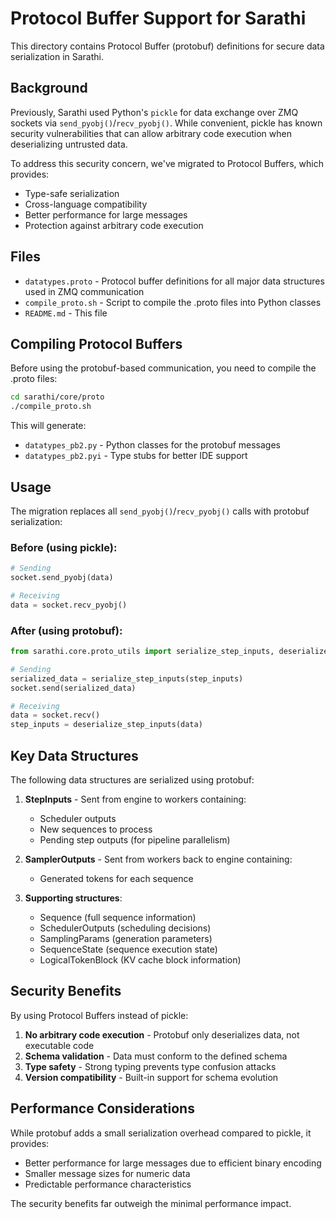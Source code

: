 # Protocol Buffer Support for Sarathi

This directory contains Protocol Buffer (protobuf) definitions for secure data serialization in Sarathi.

## Background

Previously, Sarathi used Python's `pickle` for data exchange over ZMQ sockets via `send_pyobj()`/`recv_pyobj()`. While convenient, pickle has known security vulnerabilities that can allow arbitrary code execution when deserializing untrusted data.

To address this security concern, we've migrated to Protocol Buffers, which provides:
- Type-safe serialization
- Cross-language compatibility
- Better performance for large messages
- Protection against arbitrary code execution

## Files

- `datatypes.proto` - Protocol buffer definitions for all major data structures used in ZMQ communication
- `compile_proto.sh` - Script to compile the .proto files into Python classes
- `README.md` - This file

## Compiling Protocol Buffers

Before using the protobuf-based communication, you need to compile the .proto files:

```bash
cd sarathi/core/proto
./compile_proto.sh
```

This will generate:
- `datatypes_pb2.py` - Python classes for the protobuf messages
- `datatypes_pb2.pyi` - Type stubs for better IDE support

## Usage

The migration replaces all `send_pyobj()`/`recv_pyobj()` calls with protobuf serialization:

### Before (using pickle):
```python
# Sending
socket.send_pyobj(data)

# Receiving
data = socket.recv_pyobj()
```

### After (using protobuf):
```python
from sarathi.core.proto_utils import serialize_step_inputs, deserialize_step_inputs

# Sending
serialized_data = serialize_step_inputs(step_inputs)
socket.send(serialized_data)

# Receiving
data = socket.recv()
step_inputs = deserialize_step_inputs(data)
```

## Key Data Structures

The following data structures are serialized using protobuf:

1. **StepInputs** - Sent from engine to workers containing:
   - Scheduler outputs
   - New sequences to process
   - Pending step outputs (for pipeline parallelism)

2. **SamplerOutputs** - Sent from workers back to engine containing:
   - Generated tokens for each sequence

3. **Supporting structures**:
   - Sequence (full sequence information)
   - SchedulerOutputs (scheduling decisions)
   - SamplingParams (generation parameters)
   - SequenceState (sequence execution state)
   - LogicalTokenBlock (KV cache block information)

## Security Benefits

By using Protocol Buffers instead of pickle:
1. **No arbitrary code execution** - Protobuf only deserializes data, not executable code
2. **Schema validation** - Data must conform to the defined schema
3. **Type safety** - Strong typing prevents type confusion attacks
4. **Version compatibility** - Built-in support for schema evolution

## Performance Considerations

While protobuf adds a small serialization overhead compared to pickle, it provides:
- Better performance for large messages due to efficient binary encoding
- Smaller message sizes for numeric data
- Predictable performance characteristics

The security benefits far outweigh the minimal performance impact.